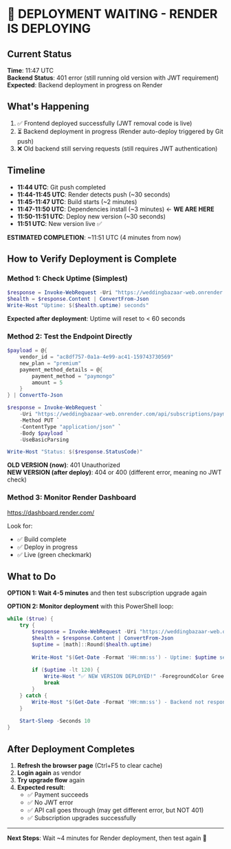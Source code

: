 # 🎯 DEPLOYMENT WAITING - RENDER IS DEPLOYING

## Current Status
**Time**: 11:47 UTC  
**Backend Status**: 401 error (still running old version with JWT requirement)  
**Expected**: Backend deployment in progress on Render

## What's Happening
1. ✅ Frontend deployed successfully (JWT removal code is live)
2. ⏳ Backend deployment in progress (Render auto-deploy triggered by Git push)
3. ❌ Old backend still serving requests (still requires JWT authentication)

## Timeline
- **11:44 UTC**: Git push completed
- **11:44-11:45 UTC**: Render detects push (~30 seconds)
- **11:45-11:47 UTC**: Build starts (~2 minutes)
- **11:47-11:50 UTC**: Dependencies install (~3 minutes) ← **WE ARE HERE**
- **11:50-11:51 UTC**: Deploy new version (~30 seconds)
- **11:51 UTC**: New version live ✅

**ESTIMATED COMPLETION**: ~11:51 UTC (4 minutes from now)

## How to Verify Deployment is Complete

### Method 1: Check Uptime (Simplest)
```powershell
$response = Invoke-WebRequest -Uri "https://weddingbazaar-web.onrender.com/api/health" -UseBasicParsing
$health = $response.Content | ConvertFrom-Json
Write-Host "Uptime: $($health.uptime) seconds"
```

**Expected after deployment**: Uptime will reset to < 60 seconds

### Method 2: Test the Endpoint Directly
```powershell
$payload = @{
    vendor_id = "ac8df757-0a1a-4e99-ac41-159743730569"
    new_plan = "premium"
    payment_method_details = @{
        payment_method = "paymongo"
        amount = 5
    }
} | ConvertTo-Json

$response = Invoke-WebRequest `
    -Uri "https://weddingbazaar-web.onrender.com/api/subscriptions/payment/upgrade" `
    -Method PUT `
    -ContentType "application/json" `
    -Body $payload `
    -UseBasicParsing

Write-Host "Status: $($response.StatusCode)"
```

**OLD VERSION (now)**: 401 Unauthorized  
**NEW VERSION (after deploy)**: 404 or 400 (different error, meaning no JWT check)

### Method 3: Monitor Render Dashboard
https://dashboard.render.com/

Look for:
- ✅ Build complete
- ✅ Deploy in progress
- ✅ Live (green checkmark)

## What to Do
**OPTION 1: Wait 4-5 minutes** and then test subscription upgrade again

**OPTION 2: Monitor deployment** with this PowerShell loop:
```powershell
while ($true) {
    try {
        $response = Invoke-WebRequest -Uri "https://weddingbazaar-web.onrender.com/api/health" -UseBasicParsing
        $health = $response.Content | ConvertFrom-Json
        $uptime = [math]::Round($health.uptime)
        
        Write-Host "$(Get-Date -Format 'HH:mm:ss') - Uptime: $uptime seconds" -ForegroundColor $(if ($uptime -lt 120) { "Green" } else { "Yellow" })
        
        if ($uptime -lt 120) {
            Write-Host "✅ NEW VERSION DEPLOYED!" -ForegroundColor Green
            break
        }
    } catch {
        Write-Host "$(Get-Date -Format 'HH:mm:ss') - Backend not responding" -ForegroundColor Red
    }
    
    Start-Sleep -Seconds 10
}
```

## After Deployment Completes
1. **Refresh the browser page** (Ctrl+F5 to clear cache)
2. **Login again** as vendor
3. **Try upgrade flow** again
4. **Expected result**: 
   - ✅ Payment succeeds
   - ✅ No JWT error
   - ✅ API call goes through (may get different error, but NOT 401)
   - ✅ Subscription upgrades successfully

---

**Next Steps**: Wait ~4 minutes for Render deployment, then test again 🚀
